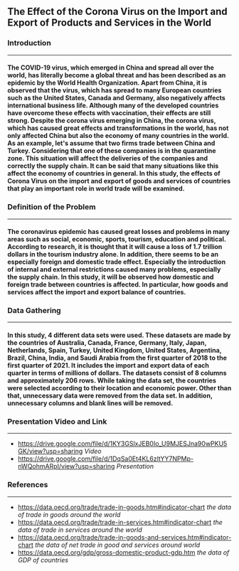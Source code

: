 ## The Effect of the Corona Virus on the Import and Export of Products and Services in the World
### Introduction
---
#### The COVID-19 virus, which emerged in China and spread all over the world, has literally become a global threat and has been described as an epidemic by the World Health Organization. Apart from China, it is observed that the virus, which has spread to many European countries such as the United States, Canada and Germany, also negatively affects international business life. Although many of the developed countries have overcome these effects with vaccination, their effects are still strong. Despite the corona virus emerging in China, the corona virus, which has caused great effects and transformations in the world, has not only affected China but also the economy of many countries in the world. As an example, let's assume that two firms trade between China and Turkey. Considering that one of these companies is in the quarantine zone. This situation will affect the deliveries of the companies and correctly the supply chain. It can be said that many situations like this affect the economy of countries in general. In this study, the effects of Corona Virus on the import and export of goods and services of countries that play an important role in world trade will be examined.
### Definition of the Problem
---
#### The coronavirus epidemic has caused great losses and problems in many areas such as social, economic, sports, tourism, education and political. According to research, it is thought that it will cause a loss of 1.7 trillion dollars in the tourism industry alone. In addition, there seems to be an especially foreign and domestic trade effect. Especially the introduction of internal and external restrictions caused many problems, especially the supply chain. In this study, it will be observed how domestic and foreign trade between countries is affected. In particular, how goods and services affect the import and export balance of countries.

### Data Gathering
---
#### In this study, 4 different data sets were used. These datasets are made by the countries of Australia, Canada, France, Germany, Italy, Japan, Netherlands, Spain, Turkey, United Kingdom, United States, Argentina, Brazil, China, India, and Saudi Arabia from the first quarter of 2018 to the first quarter of 2021. It includes the import and export data of each quarter in terms of millions of dollars. The datasets consist of 8 columns and approximately 206 rows. While taking the data set, the countries were selected according to their location and economic power. Other than that, unnecessary data were removed from the data set. In addition, unnecessary columns and blank lines will be removed.

### Presentation Video and Link
---
* https://drive.google.com/file/d/1KY3GSlxJEB0Io_U9MJESJna90wPKU5GK/view?usp=sharing *Video*
* https://drive.google.com/file/d/1DqSa0Et4KL6zltYY7NPMp-nWQohmARpI/view?usp=sharing *Presentation*
### References
---
* https://data.oecd.org/trade/trade-in-goods.htm#indicator-chart  *the data of trade in goods around the world*
* https://data.oecd.org/trade/trade-in-services.htm#indicator-chart *the data of trade in services around the world*
* https://data.oecd.org/trade/trade-in-goods-and-services.htm#indicator-chart *the data of net trade in good and services around world*
* https://data.oecd.org/gdp/gross-domestic-product-gdp.htm *the data of GDP of countries*

